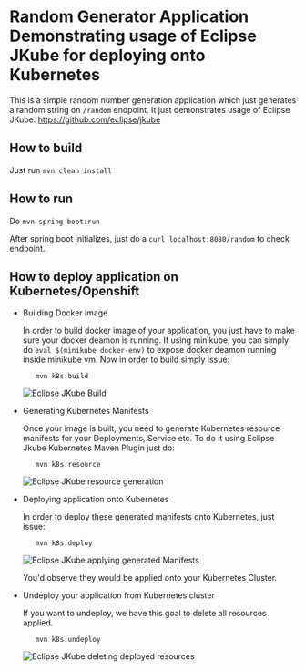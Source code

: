 # Random Generator Application Demonstrating usage of Eclipse JKube for deploying onto Kubernetes

This is a simple random number generation application which just generates a random string on `/random` endpoint. It just
demonstrates usage of Eclipse JKube: https://github.com/eclipse/jkube

## How to build
Just run `mvn clean install`

## How to run
Do `mvn spring-boot:run`

After spring boot initializes, just do a `curl localhost:8080/random` to check endpoint.

## How to deploy application on Kubernetes/Openshift

- Building Docker image

  In order to build docker image of your application, you just have to make sure your docker deamon is running. If using
  minikube, you can simply do `eval $(minikube docker-env)` to expose docker deamon running inside minikube vm. Now in
  order to build simply issue:

  ```
     mvn k8s:build
  ```
  <img src="https://developers.redhat.com/blog/wp-content/uploads/2019/12/Screenshot-from-2019-12-19-18-32-45-768x542.png" alt="Eclipse JKube Build"/>

- Generating Kubernetes Manifests
  
  Once your image is built, you need to generate Kubernetes resource manifests for your Deployments, Service etc. To do
  it using Eclipse Jkube Kubernetes Maven Plugin just do:

  ```
     mvn k8s:resource
  ```
  <img src="https://developers.redhat.com/blog/wp-content/uploads/2019/12/Screenshot-from-2019-12-19-18-39-13-768x273.png" alt="Eclipse JKube resource generation" />

- Deploying application onto Kubernetes
  
  In order to deploy these generated manifests onto Kubernetes, just issue:

  ```
     mvn k8s:deploy
  ```
  <img src="https://developers.redhat.com/blog/wp-content/uploads/2019/12/Screenshot-from-2019-12-19-18-50-30-300x244.png" alt="Eclipse JKube applying generated Manifests" />
  
  You'd observe they would be applied onto your Kubernetes Cluster.

- Undeploy your application from Kubernetes cluster

  If you want to undeploy, we have this goal to delete all resources applied.

  ```
     mvn k8s:undeploy
  ```
  <img src="https://developers.redhat.com/blog/wp-content/uploads/2019/12/Screenshot-from-2019-12-19-18-53-11-300x182.png" alt="Eclipse JKube deleting deployed resources" />
